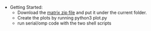 - Getting Started:
  - Download the [matrix zip file](https://drive.google.com/file/d/1UjIEWDxVYHjSS7rpN5XdOeW3hTJswI7Q/view?usp=sharing) and put it under the current folder.
  - Create the plots by running python3 plot.py
  - run serial/omp code with the two shell scripts